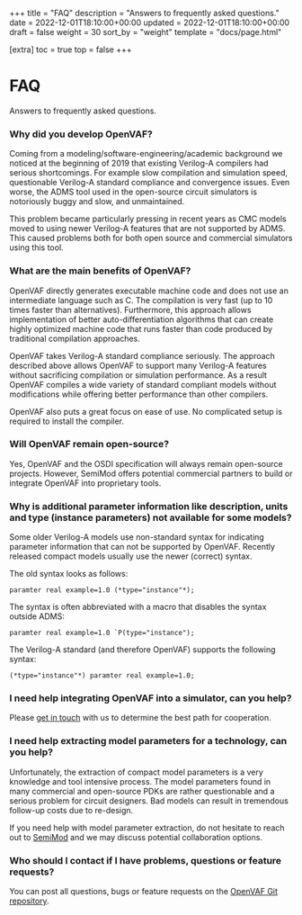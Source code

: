 +++
title = "FAQ"
description = "Answers to frequently asked questions."
date = 2022-12-01T18:10:00+00:00
updated = 2022-12-01T18:10:00+00:00
draft = false
weight = 30
sort_by = "weight"
template = "docs/page.html"

[extra]
toc = true
top = false
+++
# FAQ

Answers to frequently asked questions.

### Why did you develop OpenVAF?

Coming from a modeling/software-engineering/academic background we noticed at the beginning of 2019 that 
existing Verilog-A compilers had serious shortcomings.
For example slow compilation and simulation speed, questionable Verilog-A standard compliance and convergence issues. 
Even worse, the ADMS tool used in the open-source circuit simulators is notoriously buggy and slow, 
and unmaintained.

This problem became particularly pressing in recent years as CMC models moved to using newer Verilog-A features
that are not supported by ADMS.
This caused problems both for both open source and commercial simulators using this tool.

### What are the main benefits of OpenVAF?

OpenVAF directly generates executable machine code and does not use an intermediate language such as C.
The compilation is very fast (up to 10 times faster than alternatives).
Furthermore, this approach allows implementation of better auto-differentiation algorithms
that can create highly optimized machine code that runs faster than code produced by traditional compilation approaches.

OpenVAF takes Verilog-A standard compliance seriously.
The approach described above allows OpenVAF to support many Verilog-A features without
sacrificing compilation or simulation performance.
As a result OpenVAF compiles a wide variety of standard compliant models
without modifications while offering better performance than other compilers.

OpenVAF also puts a great focus on ease of use.
No complicated setup is required to install the compiler. 

<!-- If you have problems or questions youc [SemiMod GmbH](https://semimod.de/) 
can directly be contacted, or you can get in touch using the [Git repo](https://github.com/pascalkuthe/OpenVAF). -->

<!--### What are potential future applications?

The open-source silicon movement led by Google will very likely make use of OpenVAF sooner or later, since many models 
used in commercial PDKs cannot be run with the existing Ngspice/Xyce simulators. We hope that the Xyce team will 
integrate our OSDI interface.

We also hope that the modeling community will notice the benefits of using OpenVAF in the coming years and OpenVAF might make it 
into one of the commercial tools. We are available as support for potential cooperation partners. 

We believe that more and more data-driven or hybrid analytical/data driven models will be employed in the semiconductor industry.
This may necessitate the integration of new features to OpenVAF or extending the Verilog-A standard that has not been 
developed further for over a decade.


 ### Why did you license OpenVAF under GPL?

The choice for open-source was clear, since we needed the tool for our own sake and wanted people to 
also benefit. 
Sharing brings nothing but advantages to everyone. 
It enables to locate bugs, improve the tools, but also shows the commercial EDA vendors what is technically possible. -->

### Will OpenVAF remain open-source?

Yes, OpenVAF and the OSDI specification will always remain open-source projects. 
However, SemiMod offers potential commercial partners to build or integrate OpenVAF into proprietary tools. 

### Why is additional parameter information like description, units and type (instance parameters) not available for some models?

Some older Verilog-A models use non-standard syntax for indicating parameter information
that can not be supported by OpenVAF.
Recently released compact models usually use the newer (correct) syntax.

The old syntax looks as follows:

```
paramter real example=1.0 (*type="instance"*);
```

The syntax is often abbreviated with a macro that disables the syntax outside ADMS:

```
paramter real example=1.0 `P(type="instance");
```

The Verilog-A standard (and therefore OpenVAF) supports the following syntax:

```
(*type="instance"*) paramter real example=1.0;
```


### I need help integrating OpenVAF into a simulator, can you help?

Please [get in touch](https://semimod.de/contact/) with us to determine the best path for cooperation. 

### I need help extracting model parameters for a technology, can you help?

Unfortunately, the extraction of compact model parameters is a very knowledge and tool intensive process. 
The model parameters found in many commercial and open-source PDKs are rather questionable and a serious problem 
for circuit designers. 
Bad models can result in tremendous follow-up costs due to re-design.

If you need help with model parameter extraction, do not hesitate to reach out to [SemiMod](https://semimod.de/) and 
we may discuss potential collaboration options.

### Who should I contact if I have problems, questions or feature requests?

You can post all questions, bugs or feature requests on the [OpenVAF Git repository](https://github.com/pascalkuthe/OpenVAF).
